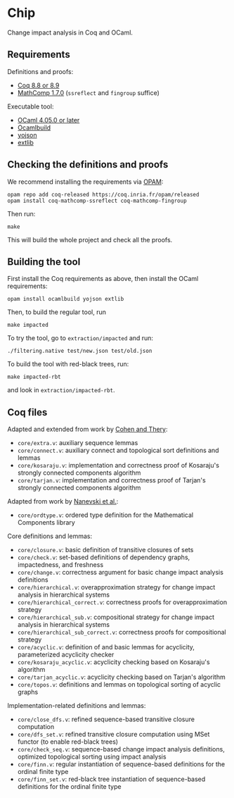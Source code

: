 Chip
====

Change impact analysis in Coq and OCaml.

Requirements
------------

Definitions and proofs:

- [Coq 8.8 or 8.9](http://coq.inria.fr)
- [MathComp 1.7.0](https://math-comp.github.io/math-comp/) (`ssreflect` and `fingroup` suffice)

Executable tool:

- [OCaml 4.05.0 or later](https://ocaml.org)
- [Ocamlbuild](https://github.com/ocaml/ocamlbuild)
- [yojson](https://github.com/ocaml-community/yojson)
- [extlib](https://github.com/ygrek/ocaml-extlib)

Checking the definitions and proofs
-----------------------------------

We recommend installing the requirements via [OPAM](http://opam.ocaml.org/doc/Install.html):
```
opam repo add coq-released https://coq.inria.fr/opam/released
opam install coq-mathcomp-ssreflect coq-mathcomp-fingroup
```

Then run:
```
make
```
This will build the whole project and check all the proofs.

Building the tool
-----------------

First install the Coq requirements as above, then install the OCaml requirements:
```
opam install ocamlbuild yojson extlib
```

Then, to build the regular tool, run
```
make impacted
```
To try the tool, go to `extraction/impacted` and run:
```
./filtering.native test/new.json test/old.json
```

To build the tool with red-black trees, run:
```
make impacted-rbt
```
and look in `extraction/impacted-rbt`.

Coq files
---------

Adapted and extended from work by [Cohen and Thery](https://github.com/CohenCyril/tarjan):

- `core/extra.v`: auxiliary sequence lemmas
- `core/connect.v`: auxiliary connect and topological sort definitions and lemmas
- `core/kosaraju.v`: implementation and correctness proof of Kosaraju's strongly connected components algorithm
- `core/tarjan.v`: implementation and correctness proof of Tarjan's strongly connected components algorithm

Adapted from work by [Nanevski et al.](https://github.com/imdea-software/fcsl-pcm):

- `core/ordtype.v`: ordered type definition for the Mathematical Components library

Core definitions and lemmas:

- `core/closure.v`: basic definition of transitive closures of sets
- `core/check.v`: set-based definitions of dependency graphs, impactedness, and freshness
- `core/change.v`: correctness argument for basic change impact analysis definitions
- `core/hierarchical.v`: overapproximation strategy for change impact analysis in hierarchical systems
- `core/hierarchical_correct.v`: correctness proofs for overapproximation strategy
- `core/hierarchical_sub.v`: compositional strategy for change impact analysis in hierarchical systems
- `core/hierarchical_sub_correct.v`: correctness proofs for compositional strategy
- `core/acyclic.v`: definition of and basic lemmas for acyclicity, parameterized acyclicity checker
- `core/kosaraju_acyclic.v`: acyclicity checking based on Kosaraju's algorithm
- `core/tarjan_acyclic.v`: acyclicity checking based on Tarjan's algorithm
- `core/topos.v`: definitions and lemmas on topological sorting of acyclic graphs

Implementation-related definitions and lemmas:

- `core/close_dfs.v`: refined sequence-based transitive closure computation
- `core/dfs_set.v`: refined transitive closure computation using MSet functor (to enable red-black trees)
- `core/check_seq.v`: sequence-based change impact analysis definitions, optimized topological sorting using impact analysis
- `core/finn.v`: regular instantiation of sequence-based definitions for the ordinal finite type
- `core/finn_set.v`: red-black tree instantiation of sequence-based definitions for the ordinal finite type
